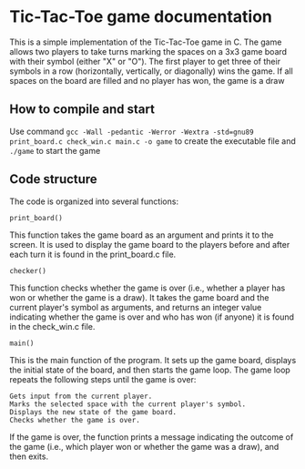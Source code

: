# Tic-Tac-Toe game documentation

This is a simple implementation of the Tic-Tac-Toe game in C. The game allows two players to take turns marking the spaces on a 3x3 game board with their symbol (either "X" or "O"). The first player to get three of their symbols in a row (horizontally, vertically, or diagonally) wins the game. If all spaces on the board are filled and no player has won, the game is a draw

## How to compile and start

Use command  ```gcc -Wall -pedantic -Werror -Wextra -std=gnu89 print_board.c check_win.c main.c -o game``` to create the executable file and ```./game``` to start the game

## Code structure
The code is organized into several functions:

`print_board()`

This function takes the game board as an argument and prints it to the screen. It is used to display the game board to the players before and after each turn it is found in the print_board.c file.

`checker()` 

This function checks whether the game is over (i.e., whether a player has won or whether the game is a draw). It takes the game board and the current player's symbol as arguments, and returns an integer value indicating whether the game is over and who has won (if anyone) it is found in the check_win.c file.

`main()` 

This is the main function of the program. It sets up the game board, displays the initial state of the board, and then starts the game loop. The game loop repeats the following steps until the game is over:

    Gets input from the current player.
    Marks the selected space with the current player's symbol.
    Displays the new state of the game board.
    Checks whether the game is over.

If the game is over, the function prints a message indicating the outcome of the game (i.e., which player won or whether the game was a draw), and then exits.
